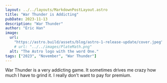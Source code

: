 ```yaml
---
layout: ../../layouts/MarkdownPostLayout.astro
title: "War Thunder is Addicting"
pubDate: 2023-11-13
description: "War Thunder"
author: "Eric Han"
image:
  url:
    "https://astro.build/assets/blog/astro-1-release-update/cover.jpeg"
    # url: "../../images/PlateMath.png"
  alt: "The Astro logo with the word One."
tags: ["2023", "November", "War Thunder"]
---
```


War Thunder is a very addicting game. It sometimes drives me crazy how much I have to grind it. I really don't want to pay for premium.
